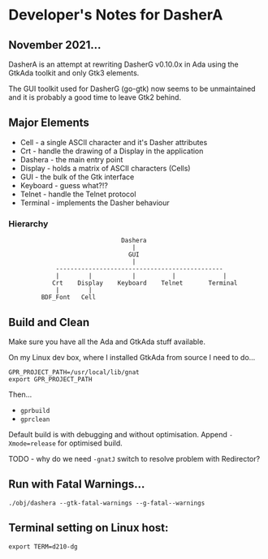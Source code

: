 # Developer's Notes for DasherA

## November 2021...

DasherA is an attempt at rewriting DasherG v0.10.0x in Ada using the
GtkAda toolkit and only Gtk3 elements.

The GUI toolkit used for DasherG (go-gtk) now seems to be unmaintained and it is probably a good time to leave Gtk2 behind. 

## Major Elements

* Cell - a single ASCII character and it's Dasher attributes
* Crt - handle the drawing of a Display in the application
* Dashera - the main entry point
* Display - holds a matrix of ASCII characters (Cells)
* GUI - the bulk of the Gtk interface
* Keyboard - guess what?!?
* Telnet - handle the Telnet protocol
* Terminal - implements the Dasher behaviour

### Hierarchy
```
                               Dashera
                                  |
                                 GUI
                                  |
             ----------------------------------------------
             |        |           |          |             |
            Crt    Display    Keyboard    Telnet       Terminal   
             |        |
         BDF_Font   Cell
```

## Build and Clean

Make sure you have all the Ada and GtkAda stuff available.

On my Linux dev box, where I installed GtkAda from source I need to do...
```
GPR_PROJECT_PATH=/usr/local/lib/gnat
export GPR_PROJECT_PATH
```
Then...

* `gprbuild`
* `gprclean`

Default build is with debugging and without optimisation.  Append `-Xmode=release` for optimised build.

TODO - why do we need `-gnatJ` switch to resolve problem with Redirector?

## Run with Fatal Warnings...
`./obj/dashera --gtk-fatal-warnings --g-fatal--warnings`

## Terminal setting on Linux host:

`export TERM=d210-dg`